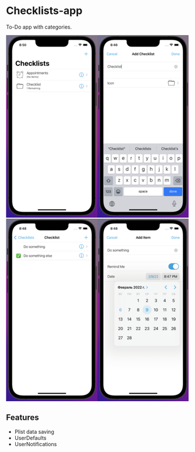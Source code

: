 # Checklists-app
To-Do app with categories.

<img src="https://github.com/profoundA/Checklists-app/blob/main/1.png" width="250" height="500" /><img src="https://github.com/profoundA/Checklists-app/blob/main/2.png" width="250" height="500" /><img src="https://github.com/profoundA/Checklists-app/blob/main/3.png" width="250" height="500" /><img src="https://github.com/profoundA/Checklists-app/blob/main/4.png" width="250" height="500" />

## Features
- Plist data saving
- UserDefaults
- UserNotifications
